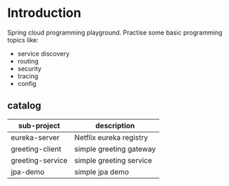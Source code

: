 # Introduction

Spring cloud programming playground.
Practise some basic programming topics like:
- service discovery
- routing
- security
- tracing
- config

## catalog

| sub-project      | description              |
|------------------|--------------------------|
| eureka-server    | Netflix eureka registry  |
| greeting-client  | simple greeting gateway  |
| greeting-service | simple greeting service  |
| jpa-demo         | simple jpa demo          |

